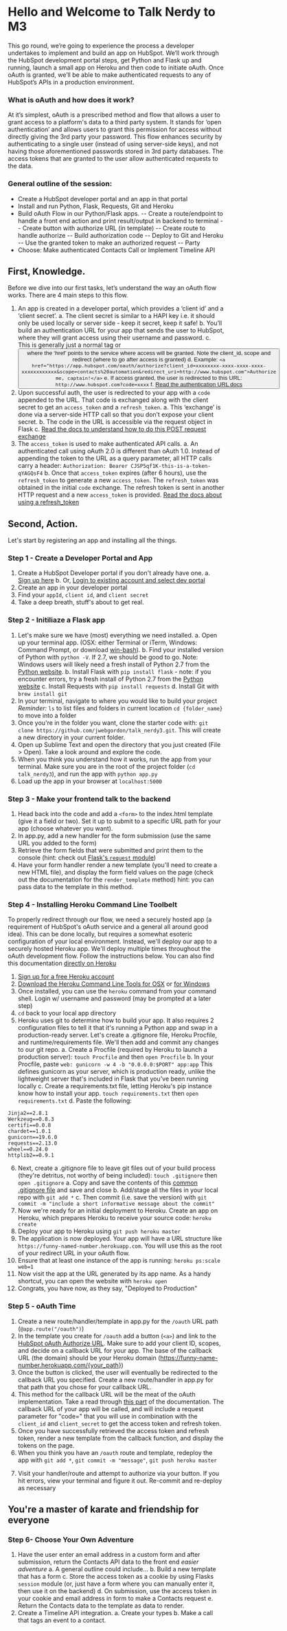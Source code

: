 # Hello and Welcome to Talk Nerdy to M3

This go round, we’re going to experience the process a developer undertakes to implement and build an app on HubSpot. We’ll work through the HubSpot development portal steps, get Python and Flask up and running, launch a small app on Heroku and then code to initiate oAuth. Once oAuth is granted, we’ll be able to make authenticated requests to any of HubSpot’s APIs in a production environment.
### What is oAuth and how does it work?
At it’s simplest, oAuth is a prescribed method and flow that allows a user to grant access to a platform's data to a third party system. It stands for ‘open authentication’ and allows users to grant this permission for access without directly giving the 3rd party your password. This flow enhances security by authenticating to a single user (instead of using server-side keys), and not having those aforementioned passwords stored in 3rd party databases. The access tokens that are granted to the user allow authenticated requests to the data. 

### General outline of the session:

- Create a HubSpot developer portal and an app in that portal
- Install and run Python, Flask, Requests, Git and Heroku
- Build oAuth Flow in our Python/Flask apps.
-- Create a route/endpoint to handle a front end action and print result/output in backend to terminal
-- Create button with authorize URL (in template)
-- Create route to handle authorize
-- Build authorization code
-- Deploy to Git and Heroku
-- Use the granted token to make an authorized request
-- Party
- Choose: Make authenticated Contacts Call or Implement Timeline API
## First, Knowledge.
Before we dive into our first tasks, let’s understand the way an oAuth flow works. There are 4 main steps to this flow.

1. An app is created in a developer portal, which provides a ‘client id’ and a ‘client secret’. 
a. The client secret is similar to a HAPI key i.e. it should only be used locally or server side - keep it secret, keep it safe! 
b. You’ll build an authentication URL for your app that sends the user to HubSpot, where they will grant access using their username and password. 
c. This is generally just a normal <a> tag or <button> where the ‘href’ points to the service where access will be granted. Note the client_id, scope and redirect (where to go after access is granted)
d. Example: `<a href="https://app.hubspot.com/oauth/authorize?client_id=xxxxxxxx-xxxx-xxxx-xxxx-xxxxxxxxxxxx&scope=contacts%20automation&redirect_uri=http://www.hubspot.com">Authorize me, captain!</a>`
e. If access granted, the user is redirected to this URL: `http://www.hubspot.com?code=xxxx`
f. [Read the authentication URL docs](http://developers.hubspot.com/docs/methods/oauth2/initiate-oauth-integration)
2. Upon successful auth, the user is redirected to your app with a `code` appended to the URL. That code is exchanged along with the client secret to get an `access_token` and a `refresh_token`. 
a. This ‘exchange’ is done via a server-side HTTP call so that you don’t expose your client secret.
b. The code in the URL is accessible via the request object in Flask
c. [Read the docs to understand how to do this POST request exchange](http://developers.hubspot.com/docs/methods/oauth2/get-access-and-refresh-tokens)
3. The `access_token` is used to make authenticated API calls. 
a. An authenticated call using oAuth 2.0 is different than oAuth 1.0. Instead of appending the token to the URL as a query parameter, all HTTP calls carry a header: `Authorization: Bearer CJSP5qf1K-this-is-a-token-qYAGQsF4`
b. Once that `access_token` expires (after 6 hours), use the `refresh_token` to generate a new `access_token`. The `refresh_token` was obtained in the initial `code` exchange. The refresh token is sent in another HTTP request and a new `access_token` is provided. [Read the docs about using a refresh_token](http://developers.hubspot.com/docs/methods/oauth2/get-refresh-token-information)

## Second, Action.
Let's start by registering an app and installing all the things.
### Step 1 - Create a Developer Portal and App
1. Create a HubSpot Developer portal if you don't already have one. 
a. [Sign up here](https://app.hubspot.com/developers/signup)
b. Or, [Login to existing account and select dev portal](https://app.hubspot.com/login/)
2. Create an app in your developer portal
3. Find your `appId`, `client id`, and  `client secret` 
4. Take a deep breath, stuff's about to get real.

### Step 2 - Initiliaze a Flask app
1) Let's make sure we have (most) everything we need installed. 
    a. Open up your terminal app. (OSX: either Terminal or iTerm, Windows: Command Prompt, or download [win-bash](https://sourceforge.net/projects/win-bash/files/shell-complete/latest/)). 
    b. Find your installed version of Python with `python -V`. If 2.7, we should be good to go. Note: Windows users will likely need a fresh install of Python 2.7 from the [Python website](https://www.python.org/).
    b. Install Flask with `pip install flask` - note: if you encounter errors, try a fresh install of Python 2.7 from the [Python website](https://www.python.org/)
    c. Install Requests with `pip install requests`
    d. Install Git with `brew install git`
2) In your terminal, navigate to where you would like to build your project
        _Reminder:_
        `ls` to list files and folders in current location
        `cd {folder_name}` to move into a folder
3) Once you're in the folder you want, clone the starter code with: `git clone https://github.com/jwebgordon/talk_nerdy3.git`. This will create a new directory in your current folder. 
4) Open up Sublime Text and open the directory that you just created (File > Open). Take a look around and explore the code.
5) When you think you understand how it works, run the app from your terminal. Make sure you are in the root of the project folder (`cd talk_nerdy3`), and run the app with `python app.py`
6) Load up the app in your browser at `localhost:5000`

### Step 3 - Make your frontend talk to the backend
1) Head back into the code and add a `<form>` to the index.html template (give it a field or two). Set it up to submit to a specific URL path for your app (choose whatever you want).
2) In app.py, add a new handler for the form submission (use the same URL you added to the form)
3) Retrieve the form fields that were submitted and print them to the console (hint: check out [Flask's `request` module](http://flask.pocoo.org/docs/0.12/quickstart/#accessing-request-data))
4) Have your form handler render a new template (you'll need to create a new HTML file), and display the form field values on the page (check out the documentation for the `render_template` method) hint: you can pass data to the template in this method.

### Step 4 - Installing Heroku Command Line Toolbelt
To properly redirect through our flow, we need a securely hosted app (a requirement of HubSpot's oAuth service and a general all around good idea). This can be done locally, but requires a somewhat esoteric configuration of your local environment. Instead, we'll deploy our app to a securely hosted Heroku app. We'll deploy multiple times throughout the oAuth development flow. Follow the instructions below. You can also find this documentation [ directly on Heroku](https://devcenter.heroku.com/articles/getting-started-with-python)
1. [Sign up for a free Heroku account](https://signup.heroku.com/signup/dc)
2. [Download the Heroku Command Line Tools for OSX](https://devcenter.heroku.com/toolbelt-downloads/osx) or [for Windows](https://devcenter.heroku.com/toolbelt-downloads/windows64)
3. Once installed, you can use the `heroku` command from your command shell. Login w/ username and password (may be prompted at a later step)
4. `cd` back to your local app directory
5. Heroku uses git to determine how to build your app. It also requires 2 configuration files to tell it that it's running a Python app and swap in a production-ready server. Let's create a .gitignore file, Heroku Procfile, and runtime/requirements file. We'll then add and commit any changes to our git repo.
a. Create a Procfile (required by Heroku to launch a production server): `touch Procfile` and then `open Procfile`
b. In your Procfile, paste `web: gunicorn -w 4 -b "0.0.0.0:$PORT" app:app` This defines gunicorn as your server, which is production ready, unlike the lightweight server that's included in Flask that you've been running locally
c. Create a requirements.txt file, letting Heroku's pip instance know how to install your app. `touch requirements.txt` then `open requirements.txt`
d. Paste the following:
```Flask==0.12.0
Jinja2==2.8.1
Werkzeug==0.8.3
certifi==0.0.8
chardet==1.0.1
gunicorn==19.6.0
requests==2.13.0
wheel==0.24.0
httplib2==0.9.1
```
6. Next, create a .gitignore file to leave git files out of your build process (they're detritus, not worthy of being included): `touch .gitignore` then `open .gitignore`
a. Copy and save the contents of this [common .gitignore file](https://gist.github.com/octocat/9257657) and save and close
b. Add/stage all the files in your local repo with `git add *` 
c. Then commit (i.e. save the version) with `git commit -m "include a short informative message about the commit"`
6. Now we're ready for an initial deployment to Heroku. Create an app on Heroku, which prepares Heroku to receive your source code: `heroku create`
7. Deploy your app to Heroku using  `git push heroku master`
8. The application is now deployed. Your app will have a URL structure like `https://funny-named-number.herokuapp.com`. You will use this as the root of your redirect URL in your oAuth flow.
9. Ensure that at least one instance of the app is running: `heroku ps:scale web=1`
9. Now visit the app at the URL generated by its app name. As a handy shortcut, you can open the website with `heroku open`
10. Congrats, you have now, as they say, "Deployed to Production"

### Step 5 - oAuth Time
1) Create a new route/handler/template in app.py for the `/oauth` URL path (`@app.route("/oauth")`)
2) In the template you create for `/oauth` add a button (`<a>`) and link to the [HubSpot oAuth Authorize URL](http://developers.hubspot.com/docs/methods/oauth2/initiate-oauth-integration). Make sure to add your client ID, scopes, and decide on a callback URL for your app. The base of the callback URL (the domain) should be your Heroku domain (https://funny-name-number.herokuapp.com/{your_path})
3) Once the button is clicked, the user will eventually be redirected to the callback URL you specified. Create a new route/handler in app.py for that path that you chose for your callback URL. 
4) This method for the callback URL will be the meat of the oAuth implementation. Take a read through [this part](http://developers.hubspot.com/docs/methods/oauth2/get-access-and-refresh-tokens) of the documentation. The callback URL of your app will be called, and will include a request parameter for "code=" that you will use in combination with the `client_id` and `client_secret` to get the access token and refresh token.
5) Once you have successfully retrieved the access token and refresh token, render a new template from the callback function, and display the tokens on the page. 
6) When you think you have an `/oauth` route and template, redeploy the app with `git add *`, `git commit -m "message"`, `git push heroku master`
7. Visit your handler/route and attempt to authorize via your button. If you hit errors, view your terminal and figure it out. Re-commit and re-deploy as necessary

## You're a master of karate and friendship for everyone
### Step 6- Choose Your Own Adventure
1. Have the user enter an email address in a custom form and after submission, return the Contacts API data to the front end *easier adventure*
a. A general outline could include...
b. Build a new template that has a form
c. Store the access token as a cookie by using Flasks `session` module (or, just have a form where you can manually enter it, then use it on the backend)
d. On submission, use the access token in your cookie and email address in form to make a Contacts request
e. Return the Contacts data to the template as data to render.
2. Create a Timeline API integration.
a. Create your types
b. Make a call that tags an event to a contact.

















